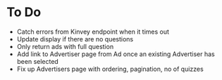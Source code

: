 # To Do

* Catch errors from Kinvey endpoint when it times out
* Update display if there are no questions
* Only return ads with full question
* Add link to Advertiser page from Ad once an existing Advertiser has been selected
* Fix up Advertisers page with ordering, pagination, no of quizzes